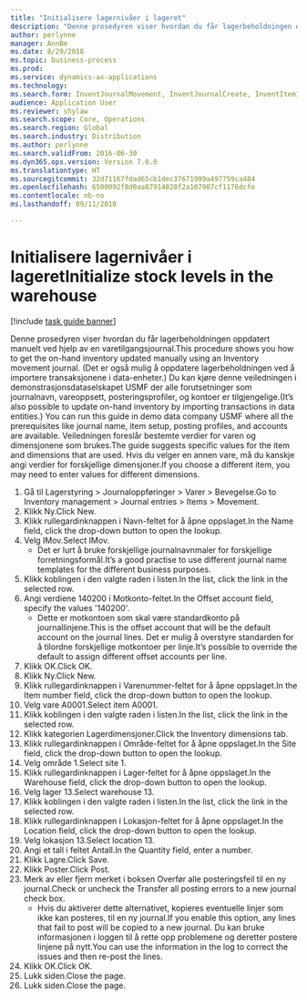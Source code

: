 ```yaml
--- 
title: "Initialisere lagernivåer i lageret"
description: "Denne prosedyren viser hvordan du får lagerbeholdningen oppdatert manuelt ved hjelp av en varetilgangsjournal."
author: perlynne
manager: AnnBe
ms.date: 8/29/2018
ms.topic: business-process
ms.prod: 
ms.service: dynamics-ax-applications
ms.technology: 
ms.search.form: InventJournalMovement, InventJournalCreate, InventItemIdLookupSimple, InventLocationIdLookup, WMSLocationIdLookup
audience: Application User
ms.reviewer: shylaw
ms.search.scope: Core, Operations
ms.search.region: Global
ms.search.industry: Distribution
ms.author: perlynne
ms.search.validFrom: 2016-06-30
ms.dyn365.ops.version: Version 7.0.0
ms.translationtype: HT
ms.sourcegitcommit: 32d71167fdad65cb1dec37671999a497759ca484
ms.openlocfilehash: 6500092f8d0aa87914828f2a107907cf1176dcfe
ms.contentlocale: nb-no
ms.lasthandoff: 09/11/2018

---
```

# <a name="initialize-stock-levels-in-the-warehouse"></a><span data-ttu-id="add86-103">Initialisere lagernivåer i lageret</span><span class="sxs-lookup"><span data-stu-id="add86-103">Initialize stock levels in the warehouse</span></span>

[!include [task guide banner](../../includes/task-guide-banner.md)]

<span data-ttu-id="add86-104">Denne prosedyren viser hvordan du får lagerbeholdningen oppdatert manuelt ved hjelp av en varetilgangsjournal.</span><span class="sxs-lookup"><span data-stu-id="add86-104">This procedure shows you how to get the on-hand inventory updated manually using an Inventory movement journal.</span></span> <span data-ttu-id="add86-105">(Det er også mulig å oppdatere lagerbeholdningen ved å importere transaksjonene i data-enheter.) Du kan kjøre denne veiledningen i demonstrasjonsdataselskapet USMF der alle forutsetninger som journalnavn, vareoppsett, posteringsprofiler, og kontoer er tilgjengelige.</span><span class="sxs-lookup"><span data-stu-id="add86-105">(It’s also possible to update on-hand inventory by importing transactions in data entities.) You can run this guide in demo data company USMF where all the prerequisites like journal name, item setup, posting profiles, and accounts are available.</span></span> <span data-ttu-id="add86-106">Veiledningen foreslår bestemte verdier for varen og dimensjonene som brukes.</span><span class="sxs-lookup"><span data-stu-id="add86-106">The guide suggests specific values for the item and dimensions that are used.</span></span> <span data-ttu-id="add86-107">Hvis du velger en annen vare, må du kanskje angi verdier for forskjellige dimensjoner.</span><span class="sxs-lookup"><span data-stu-id="add86-107">If you choose a different item, you may need to enter values for different dimensions.</span></span>

1. <span data-ttu-id="add86-108">Gå til Lagerstyring > Journaloppføringer > Varer > Bevegelse.</span><span class="sxs-lookup"><span data-stu-id="add86-108">Go to Inventory management > Journal entries > Items > Movement.</span></span>
2. <span data-ttu-id="add86-109">Klikk Ny.</span><span class="sxs-lookup"><span data-stu-id="add86-109">Click New.</span></span>
3. <span data-ttu-id="add86-110">Klikk rullegardinknappen i Navn-feltet for å åpne oppslaget.</span><span class="sxs-lookup"><span data-stu-id="add86-110">In the Name field, click the drop-down button to open the lookup.</span></span>
4. <span data-ttu-id="add86-111">Velg IMov.</span><span class="sxs-lookup"><span data-stu-id="add86-111">Select IMov.</span></span>
    * <span data-ttu-id="add86-112">Det er lurt å bruke forskjellige journalnavnmaler for forskjellige forretningsformål.</span><span class="sxs-lookup"><span data-stu-id="add86-112">It’s a good practise to use different journal name templates for the different business purposes.</span></span>  
5. <span data-ttu-id="add86-113">Klikk koblingen i den valgte raden i listen.</span><span class="sxs-lookup"><span data-stu-id="add86-113">In the list, click the link in the selected row.</span></span>
6. <span data-ttu-id="add86-114">Angi verdiene 140200 i Motkonto-feltet.</span><span class="sxs-lookup"><span data-stu-id="add86-114">In the Offset account field, specify the values '140200'.</span></span>
    * <span data-ttu-id="add86-115">Dette er motkontoen som skal være standardkonto på journallinjene.</span><span class="sxs-lookup"><span data-stu-id="add86-115">This is the offset account that will be the default account on the journal lines.</span></span> <span data-ttu-id="add86-116">Det er mulig å overstyre standarden for å tilordne forskjellige motkontoer per linje.</span><span class="sxs-lookup"><span data-stu-id="add86-116">It’s possible to override the default to assign different offset accounts per line.</span></span>  
7. <span data-ttu-id="add86-117">Klikk OK.</span><span class="sxs-lookup"><span data-stu-id="add86-117">Click OK.</span></span>
8. <span data-ttu-id="add86-118">Klikk Ny.</span><span class="sxs-lookup"><span data-stu-id="add86-118">Click New.</span></span>
9. <span data-ttu-id="add86-119">Klikk rullegardinknappen i Varenummer-feltet for å åpne oppslaget.</span><span class="sxs-lookup"><span data-stu-id="add86-119">In the Item number field, click the drop-down button to open the lookup.</span></span>
10. <span data-ttu-id="add86-120">Velg vare A0001.</span><span class="sxs-lookup"><span data-stu-id="add86-120">Select item A0001.</span></span>
11. <span data-ttu-id="add86-121">Klikk koblingen i den valgte raden i listen.</span><span class="sxs-lookup"><span data-stu-id="add86-121">In the list, click the link in the selected row.</span></span>
12. <span data-ttu-id="add86-122">Klikk kategorien Lagerdimensjoner.</span><span class="sxs-lookup"><span data-stu-id="add86-122">Click the Inventory dimensions tab.</span></span>
13. <span data-ttu-id="add86-123">Klikk rullegardinknappen i Område-feltet for å åpne oppslaget.</span><span class="sxs-lookup"><span data-stu-id="add86-123">In the Site field, click the drop-down button to open the lookup.</span></span>
14. <span data-ttu-id="add86-124">Velg område 1.</span><span class="sxs-lookup"><span data-stu-id="add86-124">Select site 1.</span></span>
15. <span data-ttu-id="add86-125">Klikk rullegardinknappen i Lager-feltet for å åpne oppslaget.</span><span class="sxs-lookup"><span data-stu-id="add86-125">In the Warehouse field, click the drop-down button to open the lookup.</span></span>
16. <span data-ttu-id="add86-126">Velg lager 13.</span><span class="sxs-lookup"><span data-stu-id="add86-126">Select warehouse 13.</span></span>
17. <span data-ttu-id="add86-127">Klikk koblingen i den valgte raden i listen.</span><span class="sxs-lookup"><span data-stu-id="add86-127">In the list, click the link in the selected row.</span></span>
18. <span data-ttu-id="add86-128">Klikk rullegardinknappen i Lokasjon-feltet for å åpne oppslaget.</span><span class="sxs-lookup"><span data-stu-id="add86-128">In the Location field, click the drop-down button to open the lookup.</span></span>
19. <span data-ttu-id="add86-129">Velg lokasjon 13.</span><span class="sxs-lookup"><span data-stu-id="add86-129">Select location 13.</span></span>
20. <span data-ttu-id="add86-130">Angi et tall i feltet Antall.</span><span class="sxs-lookup"><span data-stu-id="add86-130">In the Quantity field, enter a number.</span></span>
21. <span data-ttu-id="add86-131">Klikk Lagre.</span><span class="sxs-lookup"><span data-stu-id="add86-131">Click Save.</span></span>
22. <span data-ttu-id="add86-132">Klikk Poster.</span><span class="sxs-lookup"><span data-stu-id="add86-132">Click Post.</span></span>
23. <span data-ttu-id="add86-133">Merk av eller fjern merket i boksen Overfør alle posteringsfeil til en ny journal.</span><span class="sxs-lookup"><span data-stu-id="add86-133">Check or uncheck the Transfer all posting errors to a new journal check box.</span></span>
    * <span data-ttu-id="add86-134">Hvis du aktiverer dette alternativet, kopieres eventuelle linjer som ikke kan posteres, til en ny journal.</span><span class="sxs-lookup"><span data-stu-id="add86-134">If you enable this option, any lines that fail to post will be copied to a new journal.</span></span> <span data-ttu-id="add86-135">Du kan bruke informasjonen i loggen til å rette opp problemene og deretter postere linjene på nytt.</span><span class="sxs-lookup"><span data-stu-id="add86-135">You can use the information in the log to correct the issues and then re-post the lines.</span></span>  
24. <span data-ttu-id="add86-136">Klikk OK.</span><span class="sxs-lookup"><span data-stu-id="add86-136">Click OK.</span></span>
25. <span data-ttu-id="add86-137">Lukk siden.</span><span class="sxs-lookup"><span data-stu-id="add86-137">Close the page.</span></span>
26. <span data-ttu-id="add86-138">Lukk siden.</span><span class="sxs-lookup"><span data-stu-id="add86-138">Close the page.</span></span>


